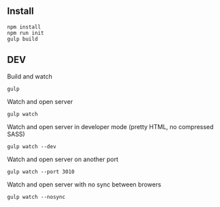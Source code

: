 ## Install

    npm install
    npm run init
    gulp build

## DEV

Build and watch

    gulp

Watch and open server

    gulp watch

Watch and open server in developer mode (pretty HTML, no compressed SASS)

    gulp watch --dev

Watch and open server on another port

    gulp watch --port 3010

Watch and open server with no sync between browers

    gulp watch --nosync
